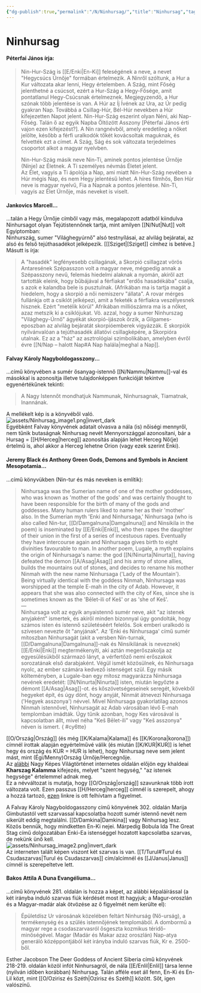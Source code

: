 ```yaml
---
{"dg-publish":true,"permalink":"/N/Ninhursag/","title":"Ninhursag","tags":["Englishtexttranslated"],"created":"2023-11-05T01:07","updated":"2025-06-08T01:39"}
---
```



# Ninhursag

#### Péterfai János írja:

> Nin-Hur-Szág is [[E/Enki\|En-Ki]] feleségének a neve, a nevet "Hegycsúcs Úrnője" formában értelmezik. A Ninről szóltunk, a Hur a Kur változata akar lenni, Hegy értelemben. A Szág, mint Főség jelenthetné a csúcsot, ezért a Hur-Szág a Hegy-Fősége, amit pontatlanul Hegy-Csúcsnak értelmeznek. Megjegyzendő, a Hur szónak több jelentése is van. A Húr az Íj Ívének az Ura, az Úr pedig gyakran Nap. Továbbá a Csillag-Húr, Bél-Húr nevekben a Húr kifejezetten Napot jelent. Nin-Hur-Szág eszerint olyan Néni, aki Nap-Főség. Talán ő az egyik Napba Öltözött Asszony \[Péterfai János érti vajon ezen kifejezést?\]. A Nin rangnévből, amely eredetileg a nőket jelölte, később a férfi uralkodók tőkét kovácsoltak maguknak, és felvették ezt a címet. A Szág, Ság és sok változata terjedelmes csoportot alkot a magyar nyelvben.  
> 
> Nin-Hur-Szág másik neve Nin-Ti, aminek pontos jelentése Úrnője (Nínje) az Életnek. A Ti személyes névmás Életet jelent.  
> Az Élet, vagyis a Ti ápolója a Nap, ami miatt Nin-Hur-Szág nevében a Húr mégis Nap, és nem Hegy jelentésű lehet. A híres filmhős, Ben Húr neve is magyar nyelvű, Fia a Napnak a pontos jelentése. Nin-Ti, vagyis az Élet Úrnője, más neveket is viselt.  

#### Jankovics Marcell...

...talán a Hegy Úrnője címből vagy más, megalapozott adatból kiindulva Ninhursagot olyan Tejútistennőnek tartja, mint amilyen [[N/Nut\|Nut]] volt Egyiptomban:  
Ninhurszág, sumer "Világhegyúrnő" alsó testnyílásai, az alvilág bejáratai, az alsó és felső tejúthasadékot jelképezik. \[[[Sziget\|[Sziget]] címhez is betéve.\]  
Másutt is írja:  
> A "hasadék" legfényesebb csillagának, a Skorpió csillagzat vörös Antaresének Szépasszon volt a magyar neve, mégpedig annak a Szépasszony nevű, felemás hiedelmi alaknak a nyomán, akiről azt tartották eleink, hogy bűbájával a férfiakat "erdős hasadékába" csalja, s azok e kalandba bele is pusztulnak. (Afrikában ma is tartja magát a hiedelem, hogy a skorpió a női nemiszerv "állata". A rovar mérges fullánkja ott a csiklót jelképezi, amit a feketék a férfiakra veszélyesnek hisznek. Ezért "metélik körül" Afrikában milliószámra ma is a nőket, azaz metszik ki a csiklójukat. Vö. azzal, hogy a sumer Ninhurszag "Világhegy-Úrnő" ágyékát skorpió-ijászok őrzik, a Gilgames-eposzban az alvilág bejáratát skorpióemberek vigyázzák. E skorpiók nyilvánvalóan a tejúthasadék állatövi csillagképére, a Skorpióra utalnak. Ez az a "ház" az asztrológiai szimbolikában, amelyben évről évre [[N/Nap – halott Nap#A Nap halála\|meghal a Nap]].  

#### Falvay Károly Nagyboldogasszony...

...című könyvében a sumér ősanyag-istennő [[N/Nammu\|Nammu]]-val és másokkal is azonosítja illetve tulajdonképpen funkcióját tekintve egyenértékűnek tekinti:  
> A Nagy Istennőt mondhatjuk Nammunak, Ninhursagnak, Tiamatnak, Inannának.  

A mellékelt kép is a könyvéből való.  
![assets/Ninhursag_image1.png|invert_dark](/img/user/N/assets/Ninhursag_image1.png)  
Egyébként Falvay könyvének adatait olvasva a nála (is) nőiségi mennyről, nem tűnik butaságnak Ninhursag nevét Mennyországgal azonosítani, bár a Hursag = [[H/Herceg\|herceg]] azonosítás alapján lehet Herceg Nő(je) értelmű is, ahol akkor a Herceg lehetne Orion (vagy ezek szerint Enki).  

#### Jeremy Black és Anthony Green Gods, Demons and Symbols in Ancient Mesopotamia...

...című könyvükben (Nin-tur és más neveken is említik):  
> Ninhursaga was the Sumerian name of one of the mother goddesses, who was known as 'mother of the gods' and was certainly thought to have been responsible for the birth of many of the gods and goddesses. Many human rulers liked to name her as their 'mother' also. In the Sumerian myth 'Enki and Ninhursaga,' Ninhursaga (who is also called Nin-tur, [[D/Damgalnuna\|Damgalnuna]] and Ninsikila in the poem) is inseminated by [[E/Enki\|Enki]], who then rapes the daughter of their union in the first of a series of incestuous rapes. Eventually they have intercourse again and Ninhursaga gives birth to eight divinities favourable to man. In another poem, Lugale, a myth explains the origin of Ninhursaga's name: the god [[N/Ninurta\|Ninurta]], having defeated the demon [[A/Asag\|Asag]] and his army of stone allies, builds the mountains out of stones, and decides to rename his mother Ninmah with the new name Ninhursaga ('Lady of the Mountain'). Being virtually identical with the goddess Ninmah, Ninhursaga was worshipped at the temple E-mah in the city of Adab. However, it appears that she was also connected with the city of Kes, since she is sometimes known as the 'Bēlet-ili of Keš' or as 'she of Keš'.  
> —  
> Ninhursaga volt az egyik anyaistennő sumér neve, akit "az istenek anyjaként" ismertek, és akiről minden bizonnyal úgy gondolták, hogy számos isten és istennő születéséért felelős. Sok emberi uralkodó is szívesen nevezte őt "anyjának". Az 'Enki és Ninhursaga' című sumér mítoszban Ninhursagát (akit a versben Nin-turnak, [[D/Damgalnuna\|Damgalnuna]]-nak és Ninsikilának is neveznek) [[E/Enki\|Enki]] megtermékenyíti, aki aztán megerőszakolja az egyesülésükből származó lányt, a vérfertőző nemi erőszakok sorozatának első darabjaként. Végül ismét közösülnek, és Ninhursaga nyolc, az ember számára kedvező istenséget szül. Egy másik költeményben, a Lugale-ban egy mítosz magyarázza Ninhursaga nevének eredetét: [[N/Ninurta\|Ninurta]] isten, miután legyőzte a démont [[A/Asag\|Asag]]-ot. és kőszövetségeseinek seregét, kövekből hegyeket épít, és úgy dönt, hogy anyját, Ninmát átnevezi Ninhursaga ('Hegyek asszonya') névvel. Mivel Ninhursaga gyakorlatilag azonos Ninmah istennővel, Ninhursagát az Adab városában lévő E-mah templomban imádták. Úgy tűnik azonban, hogy Kes városával is kapcsolatban állt, mivel néha "Keš Bēlet-ili" vagy "Keš asszonya" néven is ismert.  { #cy6tte}


[[O/Ország\|Ország]] (és még [[K/Kalama\|Kalama]] és [[K/Korona\|korona]]) címnél írottak alapján egyértelművé válik (és miután [[K/KUR\|KUR]] is lehet hegy és ország és KUR = HUR is lehet), hogy Ninhursag neve sem jelent mást, mint (Égi/Menny)Ország Úrnője/Hercegnője.  
Az [alábbi](https://mek.oszk.hu/01200/01267/html/01kotet/01r02f04.htm) Nagy Képes Világtörténet internetes oldalán előjön egy khaldeai **Kharszag Kalamma** kifejezés, melyet "szent hegység," "az istenek hegysége" értelemmel adnak meg.  
Ez a névváltozat is mutatja, hogy [[O/Ország\|ország]] szavunknak több írott változata volt. Ezen passzus [[H/Herceg\|herceg]] címnél is szerepelt, ahogy a hozzá tartozó, [ezen](http://www.gpedia.com/en/m/gpedia/Wikipedia:Articles_for_deletion/Kharsag) linkre is ott felhívtam a figyelmet.  

A Falvay Károly Nagyboldogasszony című könyvének 302. oldalán Marija Gimbutastól vett szarvassal kapcsolatba hozott sumér istennő nevét nem sikerült eddig megtalálni. [[D/Damkina\|Damkina]] vagy Ninhursag lesz. Közös bennük, hogy mindketten En-Ki nejei. Márpedig Bobula Ida The Great Stag című dolgozatában Enki-Ea istenséggel hozatott kapcsolatba szarvas, de nekünk ünő kell.  
![assets/Ninhursag_image2.png|invert_dark](/img/user/N/assets/Ninhursag_image2.png)  
Az interneten talált képen viszont két szarvas is van. [[T/Turul#Turul és Csudaszarvas\|Turul és Csudaszarvas]] cím/alcímnél és [[J/Janus\|Janus]] címnél is szerepeltetve lett.  

#### Bakos Attila A Duna Evangéliuma...

...című könyvének 281. oldalán is hozza a képet, az alábbi képaláírással (a két irányba induló szarvas fiúk kérdését most itt hagyjuk; a Magur-oroszlán és a Magyar-madár alak ötvözése az ő figyelmét nem kerülte el):  
> Épületdísz Ur városának közelében feltárt Ninhurság (Nő-urság), a termékenység és a szülés istennőjének templomából. A dombormű a magyar rege a csodaszarvasról ősgeszta kozmikus téridő-minőségével. Magar (Madár és Makar azaz oroszlán) Nap-atya generáló középpontjából két irányba induló szarvas fiúk, Kr e. 2500-ből.  

Esther Jacobson The Deer Goddess of Ancient Siberia című könyvének 218-219. oldalán közöl infót Ninhursagról, de nála [[E/Enlil\|Enlil]] társa lenne (nyilván időben korábban) Ninhursag. Talán afféle eset áll fenn, En-Ki és En-Lil közt, mint [[O/Ozirisz és Széth\|Ozirisz és Széth]] között. Sőt, igen valószínű.  
